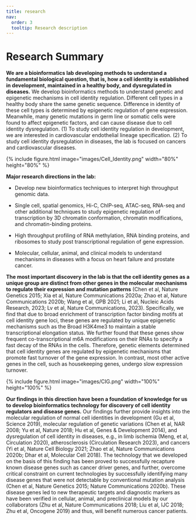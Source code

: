 ```yaml
---
title: research
nav:
  order: 3
  tooltip: Research description
---
```


# <i class="fas fa-microscope"></i>Research Summary

**We are a bioinformatics lab developing methods to understand a fundamental biological question, that is, how a cell identity is established in development, maintained in a healthy body, and dysregulated in diseases.** We develop bioinformatics methods to understand genetic and epigenetic mechanisms in cell identity regulation. Different cell types in a healthy body share the same genetic sequence. Difference in identity of these cell types is determined by epigenetic regulation of gene expression. Meanwhile, many genetic mutations in germ line or somatic cells were found to affect epigenetic factors, and can cause disease due to cell identity dysregulation. (1) To study cell identity regulation in development, we are interested in cardiovascular endothelial lineage specification. (2) To study cell identity dysregulation in diseases, the lab is focused on cancers and cardiovascular diseases.

{%
  include figure.html
  image="images/Cell_Identity.png"
  width="80%"
  height="80%"
%}


**Major research directions in the lab:**

- Develop new bioinformatics techniques to interpret high throughput genomic data.

- Single cell, spatial genomics, Hi-C, ChIP-seq, ATAC-seq, RNA-seq and other additional techniques to study epigenetic regulation of transcription by 3D chromatin conformation, chromatin modifications, and chromatin-binding proteins.

- High throughput profiling of RNA methylation, RNA binding proteins, and ribosomes to study post transcriptional regulation of gene expression.

- Molecular, cellular, animal, and clinical models to understand mechanisms in diseases with a focus on heart failure and prostate cancer.

**The most important discovery in the lab is that the cell identity genes as a unique group are distinct from other genes in the molecular mechanisms to regulate their expression and mutation patterns** (Chen et al, Nature Genetics 2015; Xia et al, Nature Communications 2020a; Zhao et al, Nature Communications 2020b; Wang et al, GPB 2021; Li et al, Nucleic Acids Research, 2023; Lv et al, Nature Communications, 2023). Specifically, we find that due to broad enrichment of transcription factor binding motifs at cell identity gene loci, these genes are regulated by unique epigenetic mechanisms such as the Broad H3K4me3 to maintain a stable transcriptional elongation status. We further found that these genes show frequent co-transcriptional m6A modifications on their RNAs to specify a fast decay of the RNAs in the cells. Therefore, genetic elements determined that cell identity genes are regulated by epigenetic mechanisms that promote fast turnover of the gene expression. In contrast, most other active genes in the cell, such as housekeeping genes, undergo slow  expression turnover. 

{%
  include figure.html
  image="images/CIG.png"
  width="100%"
  height="100%"
%}

**Our findings in this direction have been a foundation of knowledge for us to develop bioinformatics technology for discovery of cell identity regulators and disease genes.** Our findings further provide insights into the molecular regulation of normal cell identities in development (Gu et al, Science 2019), molecular regulation of genetic variations (Chen et al, NAR 2008; Yu et al, Nature 2018; Hu et al, Genes & Development 2014), and dysregulation of cell identity in diseases, e.g., in limb ischemia (Meng, et al, Circulation 2020), atherosclerosis (Circulation Research 2023), and cancers (Yi et al, Nature Cell Biology 2021; Zhao et al, Nature Communications 2020b; Dhar et al, Molecular Cell 2018).  The technology that we developed on the basis of this finding has been proved to successfully recapture known disease genes such as cancer driver genes, and further, overcome critical constraint on current technologies by successfully identifying many disease genes that were not detectable by conventional mutation analysis (Chen et al, Nature Genetics 2015; Nature Communications 2020b). These disease genes led to new therapeutic targets and diagnostic markers as have been verified in cellular, animal, and preclinical models by our collaborators (Zhu et al, Nature Communications 2018; Liu et al, IJC 2018; Zhu et al, Oncogene 2019) and thus, will benefit numerous cancer patients.


